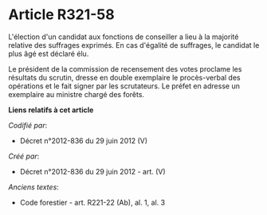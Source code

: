 # Article R321-58

L'élection d'un candidat aux fonctions de conseiller a lieu à la majorité relative des suffrages exprimés. En cas d'égalité
de suffrages, le candidat le plus âgé est déclaré élu.

Le président de la commission de recensement des votes proclame les résultats du scrutin, dresse en double exemplaire le
procès-verbal des opérations et le fait signer par les scrutateurs. Le préfet en adresse un exemplaire au ministre chargé des
forêts.

**Liens relatifs à cet article**

_Codifié par_:

  - Décret n°2012-836 du 29 juin 2012 (V)

_Créé par_:

  - Décret n°2012-836 du 29 juin 2012 - art. (V)

_Anciens textes_:

  - Code forestier - art. R221-22 (Ab), al. 1, al. 3

